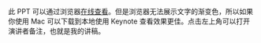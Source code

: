 此 PPT 可以通过浏览器[在线查看](https://www.icloud.com/keynote/0c4c29ScmlsqJVQQM09MEWgqw#Vue_Conf_2024)。但是浏览器无法展示文字的渐变色，所以如果你使用 Mac 可以下载到本地使用 Keynote 查看效果更佳。点击左上角可以打开演讲者备注，也就是我的讲稿。
